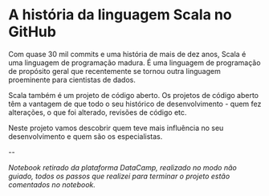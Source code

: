 # A história da linguagem Scala no GitHub 

Com quase 30 mil commits e uma história de mais de dez anos, Scala é uma linguagem de programação madura. É uma linguagem de programação de propósito geral que recentemente se tornou outra linguagem proeminente para cientistas de dados.

Scala também é um projeto de código aberto. Os projetos de código aberto têm a vantagem de que todo o seu histórico de desenvolvimento - quem fez alterações, o que foi alterado, revisões de código etc.

Neste projeto vamos descobrir quem teve mais influência no seu desenvolvimento e quem são os especialistas.

--

*Notebook retirado da plataforma DataCamp, realizado no modo não guiado, todos os passos que realizei para terminar o projeto estão comentados no notebook.*
